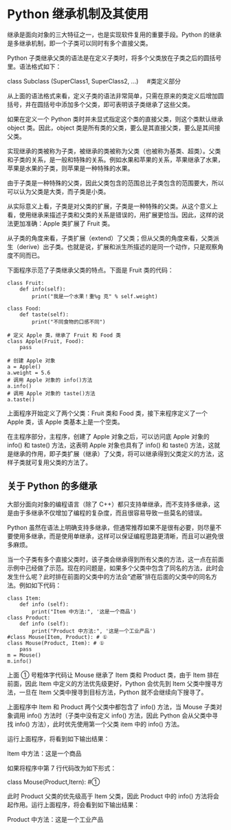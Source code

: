 # Python 继承机制及其使用

继承是面向对象的三大特征之一，也是实现软件复用的重要手段。Python 的继承是多继承机制，即一个子类可以同时有多个直接父类。

Python 子类继承父类的语法是在定义子类时，将多个父类放在子类之后的圆括号里。语法格式如下：

class Subclass (SuperClass1, SuperClass2, ...)
    #类定义部分

从上面的语法格式来看，定义子类的语法非常简单，只需在原来的类定义后增加圆括号，井在圆括号中添加多个父类，即可表明该子类继承了这些父类。

如果在定义一个 Python 类时并未显式指定这个类的直接父类，则这个类默认继承 object 类。因此，object 类是所有类的父类，要么是其直接父类，要么是其间接父类。

实现继承的类被称为子类，被继承的类被称为父类（也被称为基类、超类）。父类和子类的关系，是一般和特殊的关系。例如水果和苹果的关系，苹果继承了水果，苹果是水果的子类，则苹果是一种特殊的水果。

由于子类是一种特殊的父类，因此父类包含的范围总比子类包含的范围要大，所以可以认为父类是大类，而子类是小类。

从实际意义上看，子类是对父类的扩展，子类是一种特殊的父类。从这个意义上看，使用继承来描述子类和父类的关系是错误的，用扩展更恰当。因此，这样的说法更加准确：Apple 类扩展了 Fruit 类。

从子类的角度来看，子类扩展（extend）了父类；但从父类的角度来看，父类派生（derive）出子类。也就是说，扩展和派生所描述的是同一个动作，只是观察角度不同而已。

下面程序示范了子类继承父类的特点。下面是 Fruit 类的代码：

```
class Fruit:
    def info(self):
        print("我是一个水果！重%g 克" % self.weight)

class Food:
    def taste(self):
        print("不同食物的口感不同")

# 定义 Apple 类，继承了 Fruit 和 Food 类
class Apple(Fruit, Food):
    pass

# 创建 Apple 对象
a = Apple()
a.weight = 5.6
# 调用 Apple 对象的 info()方法
a.info()
# 调用 Apple 对象的 taste()方法
a.taste()
```

上面程序开始定义了两个父类：Fruit 类和 Food 类，接下来程序定义了一个 Apple 类，该 Apple 类基本上是一个空类。

在主程序部分，主程序，创建了 Apple 对象之后，可以访问底 Apple 对象的 info() 和 taste() 方法，这表明 Apple 对象也具有了 info() 和 taste() 方法，这就是继承的作用，即子类扩展（继承）了父类，将可以继承得到父类定义的方法，这样子类就可复用父类的方法了。

## 关于 Python 的多继承

大部分面向对象的编程语言（除了 C++）都只支持单继承，而不支持多继承，这是由于多继承不仅增加了编程的复杂度，而且很容易导致一些莫名的错误。

Python 虽然在语法上明确支持多继承，但通常推荐如果不是很有必要，则尽量不要使用多继承，而是使用单继承，这样可以保证编程思路更清晰，而且可以避免很多麻烦。

当一个子类有多个直接父类时，该子类会继承得到所有父类的方法，这一点在前面示例中己经做了示范。现在的问题是，如果多个父类中包含了同名的方法，此时会发生什么呢？此时排在前面的父类中的方法会“遮蔽”排在后面的父类中的同名方法。例如如下代码：

```
class Item:
    def info (self):
        print("Item 中方法:", '这是一个商品')
class Product:
    def info (self):
        print("Product 中方法:", '这是一个工业产品')
#class Mouse(Item, Product): # ①
class Mouse(Product, Item): # ①
    pass
m = Mouse()
m.info()
```

上面 ① 号粗体字代码让 Mouse 继承了 Item 类和 Product 类，由于 Item 排在前面，因此 Item 中定义的方法优先级更好，Python 会优先到 Item 父类中搜寻方法，一旦在 Item 父类中搜寻到目标方法，Python 就不会继续向下搜寻了。

上面程序中 Item 和 Product 两个父类中都包含了 info() 方法，当 Mouse 子类对象调用 info() 方法时（子类中没有定义 info() 方法，因此 Python 会从父类中寻找 info() 方法），此时优先使用第一个父类 item 中的 info() 方法。

运行上面程序，将看到如下输出结果：

Item 中方法：这是一个商品

如果将程序中第 7 行代码改为如下形式：

class Mouse(Product,Itern): #①

此时 Product 父类的优先级高于 Item 父类，因此 Product 中的 info() 方法将会起作用。运行上面程序，将会看到如下输出结果：

Product 中方法：这是一个工业产品
